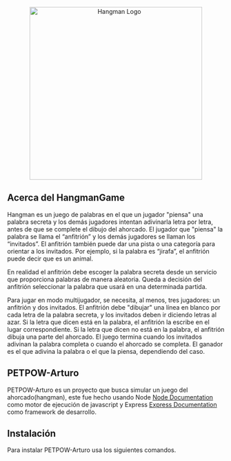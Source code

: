 <p align="center"><img src="https://www.coolmathgames.com/sites/default/files/styles/mobile_game_image/public/Hangman_OG-logo.jpg?itok=l-mTf1aw" width="400" alt="Hangman Logo"></p>

## Acerca del HangmanGame
Hangman es un juego de palabras en el que un jugador "piensa" una palabra secreta y los demás jugadores intentan adivinarla letra por letra, antes de que se complete el dibujo del ahorcado. El jugador que "piensa" la palabra se llama el “anfitrión” y los demás jugadores se llaman los “invitados”. El anfitrión también puede dar una pista o una categoría para orientar a los invitados. Por ejemplo, si la palabra es “jirafa”, el anfitrión puede decir que es un animal.

En realidad el anfitrión debe escoger la palabra secreta desde un servicio que proporciona palabras de manera aleatoria. Queda a decisión del anfitrión seleccionar la palabra que usará en una determinada partida.

Para jugar en modo multijugador, se necesita, al menos, tres jugadores: un anfitrión y dos invitados. El anfitrión debe "dibujar" una línea en blanco por cada letra de la palabra secreta, y los invitados deben ir diciendo letras al azar. Si la letra que dicen está en la palabra, el anfitrión la escribe en el lugar correspondiente. Si la letra que dicen no está en la palabra, el anfitrión dibuja una parte del ahorcado. El juego termina cuando los invitados adivinan la palabra completa o cuando el ahorcado se completa. El ganador es el que adivina la palabra o el que la piensa, dependiendo del caso.

## PETPOW-Arturo
PETPOW-Arturo es un proyecto que busca simular un juego del ahorcado(hangman), este fue hecho usando Node [Node Documentation](https://nodejs.org/docs/latest/api/) como motor de ejecución de javascript y Express [Express Documentation](https://expressjs.com/) como framework de desarrollo.

## Instalación
Para instalar PETPOW-Arturo usa los siguientes comandos.

```console

```

```console

```




